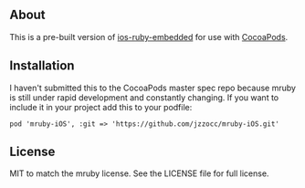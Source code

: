 ## About

This is a pre-built version of [ios-ruby-embedded](https://github.com/carsonmcdonald/ios-ruby-embedded) for use with [CocoaPods](https://github.com/CocoaPods/CocoaPods).

## Installation

I haven't submitted this to the CocoaPods master spec repo because mruby is still under rapid development and constantly changing. If you want to include it in your project add this to your podfile:

```
pod 'mruby-iOS', :git => 'https://github.com/jzzocc/mruby-iOS.git'
```

## License

MIT to match the mruby license. See the LICENSE file for full license.
